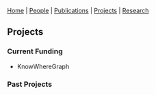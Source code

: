 [Home](index.md) | [People](people.md) | [Publications](publications.md) | [Projects](projects.md) | [Research](research.md)

## Projects

### Current Funding
* KnowWhereGraph

### Past Projects